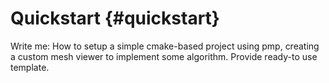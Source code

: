 # Quickstart {#quickstart}

Write me: How to setup a simple cmake-based project using pmp, creating a
custom mesh viewer to implement some algorithm. Provide ready-to use template.
